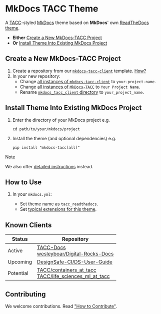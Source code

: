 # MkDocs TACC Theme

A [TACC](https://www.tacc.utexas.edu/)-styled [MkDocs](https://www.mkdocs.org/) theme based on **MkDocs**' own [ReadTheDocs theme](https://www.mkdocs.org/user-guide/choosing-your-theme/#readthedocs).

- **Either** [Create a New MkDocs-TACC Project](#create-a-new-mkdocs-tacc-project)
- **Or** [Install Theme Into Existing MkDocs Project](#install-theme-into-existing-mkdocs-project)

## Create a New MkDocs-TACC Project

1. Create a repository from our [`mkdocs-tacc-client`](https://github.com/TACC/mkdocs-tacc-client) template. [How?][create-from-template]
2. In your new repository:
    - Change [all instances of `mkdocs-tacc-client`](https://github.com/search?q=repo%3ATACC%2Fmkdocs-tacc-client+%22mkdocs-tacc-client%22&type=code) to `your-project-name`.
    - Change [all instances of `MkDocs-TACC`](https://github.com/search?q=repo%3ATACC%2Fmkdocs-tacc-client%20%22MkDocs-TACC%22&type=code) to `Your Project Name`.
    - Rename [`mkdocs_tacc_client` directory](https://github.com/TACC/mkdocs-tacc-client/tree/main/mkdocs_tacc_client) to `your_project_name`.

## Install Theme Into Existing MkDocs Project

1. Enter the directory of your MkDocs project e.g.

    ```shell
    cd path/to/your/mkdocs/project
    ```

2. Install the theme (and optional dependencies) e.g.

    ```shell
    pip install "mkdocs-tacc[all]"
    ```

> [!NOTE]
> We also offer [detailed instructions](https://tacc.github.io/mkdocs-tacc/) instead.

## How to Use

3. In your `mkdocs.yml`:

    - Set theme name as `tacc_readthedocs`.
    - Set [typical extensions for this theme](./docs/extensions.md#typical).

## Known Clients

| Status | Repository |
| - | - |
| Active | [TACC-Docs](https://github.com/TACC/TACC-Docs)<br>[wesleyboar/Digital-Rocks-Docs](https://github.com/wesleyboar/Digital-Rocks-Docs) |
| Upcoming | [DesignSafe-CI/DS-User-Guide](https://github.com/DesignSafe-CI/DS-User-Guide) |
| Potential | [TACC/containers_at_tacc](https://github.com/TACC/containers_at_tacc)<br>[TACC/life_sciences_ml_at_tacc](https://github.com/TACC/life_sciences_ml_at_tacc) |

## Contributing

We welcome contributions. Read ["How to Contribute"](./CONTRIBUTING.md).

[create-from-template]: https://docs.github.com/en/repositories/creating-and-managing-repositories/creating-a-repository-from-a-template#creating-a-repository-from-a-template
